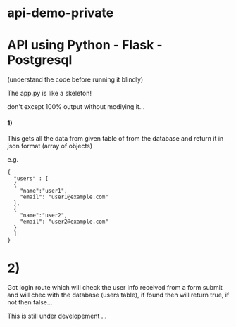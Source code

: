 # api-demo-private
# API using Python - Flask - Postgresql
(understand the code before running it blindly)

The app.py is like a skeleton!

don't except 100% output without modiying it...
#### 1)
This gets all the data from given table of from the database and return it in json format (array of objects)


e.g.

```
{
  "users" : [
  {
    "name":"user1",
    "email": "user1@example.com"
  },
  {
    "name":"user2",
    "email": "user2@example.com"
  }
  ]
}
```
# 2)
Got login route which will check the user info received from a form submit and will chec with the database (users table), if found then will return true, if not then false...


This is still under developement ...
